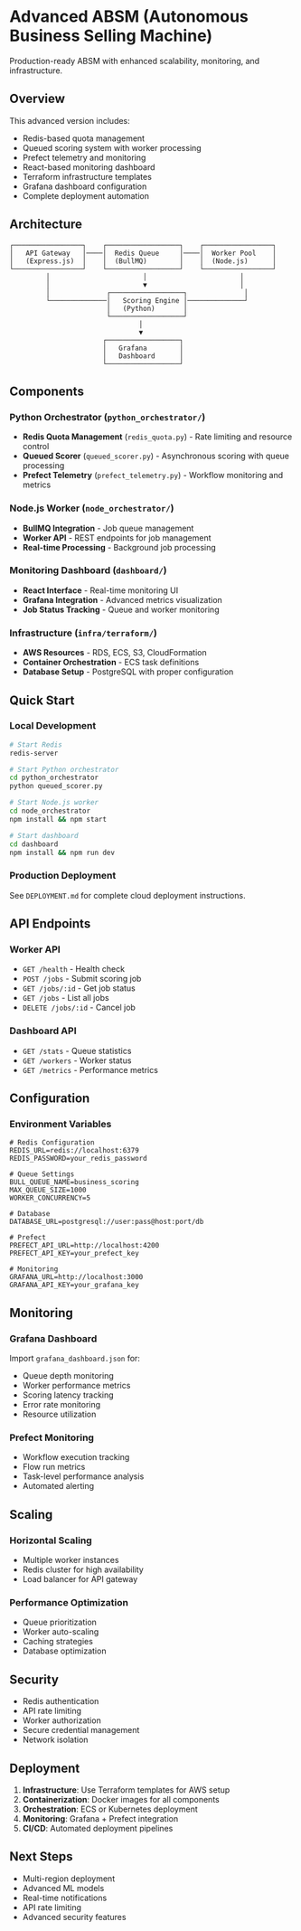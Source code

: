 # Advanced ABSM (Autonomous Business Selling Machine)

Production-ready ABSM with enhanced scalability, monitoring, and infrastructure.

## Overview

This advanced version includes:
- Redis-based quota management
- Queued scoring system with worker processing
- Prefect telemetry and monitoring
- React-based monitoring dashboard
- Terraform infrastructure templates
- Grafana dashboard configuration
- Complete deployment automation

## Architecture

```
┌─────────────────┐    ┌──────────────────┐    ┌─────────────────┐
│   API Gateway   │────│  Redis Queue     │────│  Worker Pool    │
│   (Express.js)  │    │  (BullMQ)        │    │  (Node.js)      │
└─────────────────┘    └──────────────────┘    └─────────────────┘
         │                       │                       │
         │                       ▼                       │
         │              ┌──────────────────┐              │
         └──────────────│   Scoring Engine │──────────────┘
                        │   (Python)       │
                        └──────────────────┘
                                │
                                ▼
                       ┌──────────────────┐
                       │   Grafana        │
                       │   Dashboard      │
                       └──────────────────┘
```

## Components

### Python Orchestrator (`python_orchestrator/`)
- **Redis Quota Management** (`redis_quota.py`) - Rate limiting and resource control
- **Queued Scorer** (`queued_scorer.py`) - Asynchronous scoring with queue processing
- **Prefect Telemetry** (`prefect_telemetry.py`) - Workflow monitoring and metrics

### Node.js Worker (`node_orchestrator/`)
- **BullMQ Integration** - Job queue management
- **Worker API** - REST endpoints for job management
- **Real-time Processing** - Background job processing

### Monitoring Dashboard (`dashboard/`)
- **React Interface** - Real-time monitoring UI
- **Grafana Integration** - Advanced metrics visualization
- **Job Status Tracking** - Queue and worker monitoring

### Infrastructure (`infra/terraform/`)
- **AWS Resources** - RDS, ECS, S3, CloudFormation
- **Container Orchestration** - ECS task definitions
- **Database Setup** - PostgreSQL with proper configuration

## Quick Start

### Local Development
```bash
# Start Redis
redis-server

# Start Python orchestrator
cd python_orchestrator
python queued_scorer.py

# Start Node.js worker
cd node_orchestrator
npm install && npm start

# Start dashboard
cd dashboard
npm install && npm run dev
```

### Production Deployment
See `DEPLOYMENT.md` for complete cloud deployment instructions.

## API Endpoints

### Worker API
- `GET /health` - Health check
- `POST /jobs` - Submit scoring job
- `GET /jobs/:id` - Get job status
- `GET /jobs` - List all jobs
- `DELETE /jobs/:id` - Cancel job

### Dashboard API
- `GET /stats` - Queue statistics
- `GET /workers` - Worker status
- `GET /metrics` - Performance metrics

## Configuration

### Environment Variables
```env
# Redis Configuration
REDIS_URL=redis://localhost:6379
REDIS_PASSWORD=your_redis_password

# Queue Settings
BULL_QUEUE_NAME=business_scoring
MAX_QUEUE_SIZE=1000
WORKER_CONCURRENCY=5

# Database
DATABASE_URL=postgresql://user:pass@host:port/db

# Prefect
PREFECT_API_URL=http://localhost:4200
PREFECT_API_KEY=your_prefect_key

# Monitoring
GRAFANA_URL=http://localhost:3000
GRAFANA_API_KEY=your_grafana_key
```

## Monitoring

### Grafana Dashboard
Import `grafana_dashboard.json` for:
- Queue depth monitoring
- Worker performance metrics
- Scoring latency tracking
- Error rate monitoring
- Resource utilization

### Prefect Monitoring
- Workflow execution tracking
- Flow run metrics
- Task-level performance analysis
- Automated alerting

## Scaling

### Horizontal Scaling
- Multiple worker instances
- Redis cluster for high availability
- Load balancer for API gateway

### Performance Optimization
- Queue prioritization
- Worker auto-scaling
- Caching strategies
- Database optimization

## Security

- Redis authentication
- API rate limiting
- Worker authorization
- Secure credential management
- Network isolation

## Deployment

1. **Infrastructure**: Use Terraform templates for AWS setup
2. **Containerization**: Docker images for all components
3. **Orchestration**: ECS or Kubernetes deployment
4. **Monitoring**: Grafana + Prefect integration
5. **CI/CD**: Automated deployment pipelines

## Next Steps

- Multi-region deployment
- Advanced ML models
- Real-time notifications
- API rate limiting
- Advanced security features